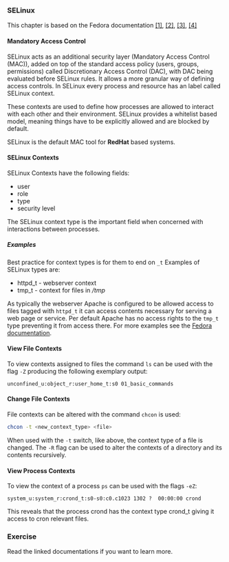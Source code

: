 ### SELinux
This chapter is based on the Fedora documentation [[1]](https://docs.fedoraproject.org/en-US/Fedora/13/html/Security-Enhanced_Linux/sect-Security-Enhanced_Linux-SELinux_Contexts-SELinux_Contexts_for_Processes.html), [[2]](https://docs.fedoraproject.org/en-US/Fedora/11/html/Security-Enhanced_Linux/sect-Security-Enhanced_Linux-Working_with_SELinux-SELinux_Contexts_Labeling_Files.html), [[3]](https://docs.fedoraproject.org/en-US/quick-docs/getting-started-with-selinux/), [[4]](https://docs.fedoraproject.org/en-US/Fedora/11/html/Security-Enhanced_Linux/chap-Security-Enhanced_Linux-SELinux_Contexts.html)

#### Mandatory Access Control
SELinux acts as an additional security layer (Mandatory Access Control (MAC)), added on top of the standard access policy (users, groups, permissions) called Discretionary Access Control (DAC), with DAC being evaluated before SELinux rules.
It allows a more granular way of defining access controls.
In SELinux every process and resource has an label called SELinux context.

These contexts are used to define how processes are allowed to interact with each other and their environment.
SELinux provides a whitelist based model, meaning things have to be explicitly allowed and are blocked by default.

SELinux is the default MAC tool for **RedHat** based systems.

#### SELinux Contexts
SELinux Contexts have the following fields:

- user
- role
- type
- security level

The SELinux context type is the important field when concerned with interactions between processes. 

##### Examples
Best practice for context types is for them to end on `_t` Examples of SELinux types are:

- httpd_t - webserver context
- tmp_t - context for files in */tmp*

As typically the webserver Apache is configured to be allowed access to files tagged with `httpd_t` it can access contents necessary for serving a web page or service. Per default Apache has no access rights to the `tmp_t` type preventing it from access there.
For more examples see the [Fedora documentation](https://docs.fedoraproject.org/en-US/quick-docs/getting-started-with-selinux/#getting-started-with-selinux-selinux-examples).

#### View File Contexts
To view contexts assigned to files the command `ls` can be used with the flag `-Z` producing the following exemplary output:

~~~~~
unconfined_u:object_r:user_home_t:s0 01_basic_commands
~~~~~


#### Change File Contexts
File contexts can be altered with the command `chcon` is used:

~~~~~ bash
chcon -t <new_context_type> <file>
~~~~~
When used with the `-t` switch, like above, the context type of a file is changed. The `-R` flag can be used to alter the contexts of a directory and its contents recursively.

#### View Process Contexts
To view the context of a process `ps` can be used with the flags `-eZ`:

~~~~~
system_u:system_r:crond_t:s0-s0:c0.c1023 1302 ?  00:00:00 crond
~~~~~

This reveals that the process crond has the context type crond_t giving it access to cron relevant files.

### Exercise
Read the linked documentations if you want to learn more.
